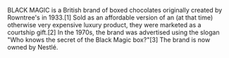 BLACK MAGIC is a British brand of boxed chocolates originally created by Rowntree's in 1933.[1] Sold as an affordable version of an (at that time) otherwise very expensive luxury product, they were marketed as a courtship gift.[2] In the 1970s, the brand was advertised using the slogan "Who knows the secret of the Black Magic box?"[3] The brand is now owned by Nestlé.
